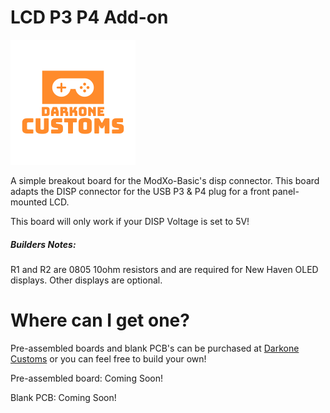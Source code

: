 # LCD P3 P4 Add-on

![alt_image](https://github.com/Darkone83/ModXo-Basic/blob/main/Images/DC%20logo.png)

A simple breakout board for the ModXo-Basic's disp connector. This board adapts the DISP connector for the USB P3 & P4 plug for a front panel-mounted LCD.

This board will only work if your DISP Voltage is set to 5V!

##### Builders Notes:

R1 and R2 are 0805 10ohm resistors and are required for New Haven OLED displays. Other displays are optional.

# Where can I get one?

Pre-assembled boards and blank PCB's can be purchased at <a href="https://www.darkonecustoms.com">Darkone Customs</a> or you can feel free to build your own!

Pre-assembled board: Coming Soon!

Blank PCB: Coming Soon!
